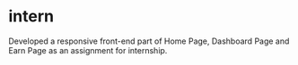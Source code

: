 # intern
Developed a responsive front-end part of Home Page, Dashboard Page and Earn Page as an assignment for internship.
